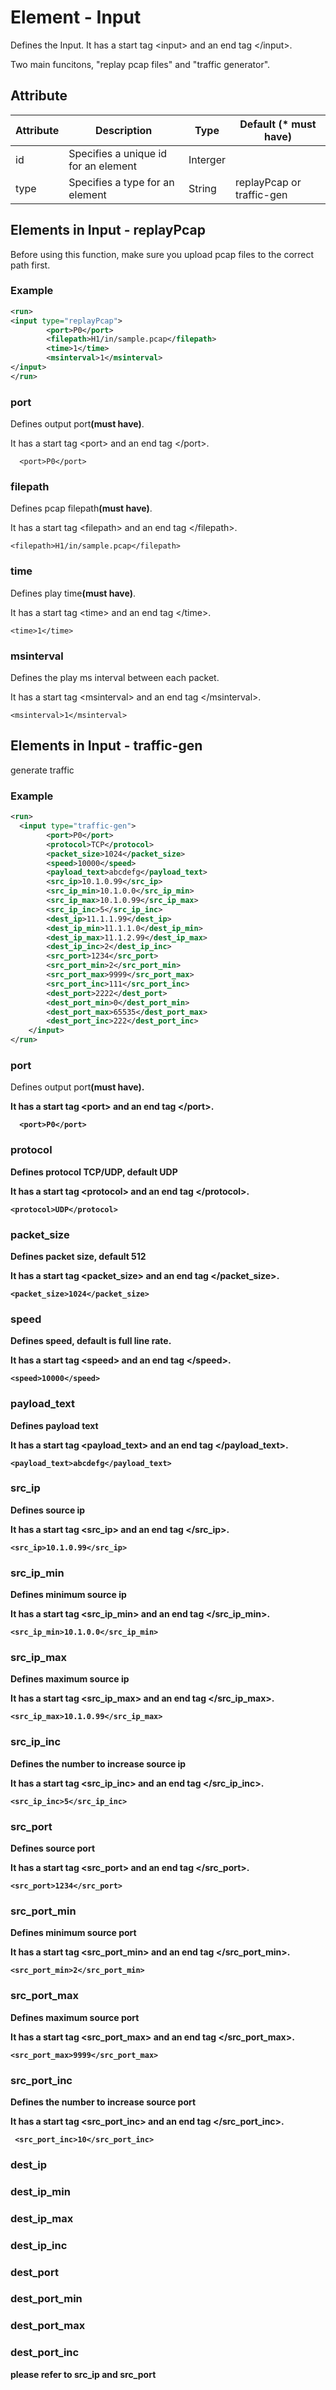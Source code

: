 # Element - Input
Defines the Input. 
It has a start tag &lt;input&gt; and an end tag &lt;/input&gt;.

Two main funcitons, "replay pcap files" and "traffic generator".

## Attribute
| Attribute | Description | Type | Default (* must have) |
|---|---|---|---|
| id | Specifies a unique id for an element | Interger |  |
| type | Specifies a type for an element | String | replayPcap or traffic-gen |

## Elements in Input - replayPcap
Before using this function, make sure you upload pcap files to the correct path first.

### Example
```xml
<run>
<input type="replayPcap">
        <port>P0</port>
        <filepath>H1/in/sample.pcap</filepath>
        <time>1</time>
        <msinterval>1</msinterval>   
</input>
</run>
```

### port
Defines output port<B>(must have)</B>.

It has a start tag &lt;port&gt; and an end tag &lt;/port&gt;.
```
  <port>P0</port>
```
### filepath
Defines pcap filepath<B>(must have)</B>.

It has a start tag &lt;filepath&gt; and an end tag &lt;/filepath&gt;.
```
<filepath>H1/in/sample.pcap</filepath>
```
### time
Defines play time<B>(must have)</B>.

It has a start tag &lt;time&gt; and an end tag &lt;/time&gt;.
```
<time>1</time>
```

### msinterval
Defines the play ms interval between each packet. 

It has a start tag &lt;msinterval&gt; and an end tag &lt;/msinterval&gt;.
```
<msinterval>1</msinterval>
```

## Elements in Input - traffic-gen
generate traffic

### Example
```xml
<run>
  <input type="traffic-gen">
        <port>P0</port>
        <protocol>TCP</protocol>
        <packet_size>1024</packet_size>
        <speed>10000</speed>
        <payload_text>abcdefg</payload_text>
        <src_ip>10.1.0.99</src_ip>
        <src_ip_min>10.1.0.0</src_ip_min>
        <src_ip_max>10.1.0.99</src_ip_max>
        <src_ip_inc>5</src_ip_inc>
        <dest_ip>11.1.1.99</dest_ip>
        <dest_ip_min>11.1.1.0</dest_ip_min>
        <dest_ip_max>11.1.2.99</dest_ip_max>
        <dest_ip_inc>2</dest_ip_inc>
        <src_port>1234</src_port>
        <src_port_min>2</src_port_min>
        <src_port_max>9999</src_port_max>
        <src_port_inc>111</src_port_inc>
        <dest_port>2222</dest_port>
        <dest_port_min>0</dest_port_min>
        <dest_port_max>65535</dest_port_max>
        <dest_port_inc>222</dest_port_inc>
    </input>
</run>
```

### port
Defines output port<B>(must have)<B>.

It has a start tag &lt;port&gt; and an end tag &lt;/port&gt;.
```
  <port>P0</port>
```
### protocol
Defines protocol TCP/UDP, default UDP

It has a start tag &lt;protocol&gt; and an end tag &lt;/protocol&gt;.
```
<protocol>UDP</protocol>
```
### packet_size
Defines packet size, default 512 

It has a start tag &lt;packet_size&gt; and an end tag &lt;/packet_size&gt;.
```
<packet_size>1024</packet_size>
```

### speed
Defines speed, default is full line rate. 

It has a start tag &lt;speed&gt; and an end tag &lt;/speed&gt;.
```
<speed>10000</speed>
```

### payload_text
Defines payload text

It has a start tag &lt;payload_text&gt; and an end tag &lt;/payload_text&gt;.
```
<payload_text>abcdefg</payload_text>
```

### src_ip
Defines source ip

It has a start tag &lt;src_ip&gt; and an end tag &lt;/src_ip&gt;.
```
<src_ip>10.1.0.99</src_ip>
```

### src_ip_min
Defines minimum source ip

It has a start tag &lt;src_ip_min&gt; and an end tag &lt;/src_ip_min&gt;.
```
<src_ip_min>10.1.0.0</src_ip_min>
```

### src_ip_max
Defines maximum source ip

It has a start tag &lt;src_ip_max&gt; and an end tag &lt;/src_ip_max&gt;.
```
<src_ip_max>10.1.0.99</src_ip_max>
```
### src_ip_inc
Defines the number to increase source ip 

It has a start tag &lt;src_ip_inc&gt; and an end tag &lt;/src_ip_inc&gt;.
```
<src_ip_inc>5</src_ip_inc>
```

### src_port
Defines source port

It has a start tag &lt;src_port&gt; and an end tag &lt;/src_port&gt;.
```
<src_port>1234</src_port>
```

### src_port_min
Defines minimum source port

It has a start tag &lt;src_port_min&gt; and an end tag &lt;/src_port_min&gt;.
```
<src_port_min>2</src_port_min>
```

### src_port_max
Defines maximum source port

It has a start tag &lt;src_port_max&gt; and an end tag &lt;/src_port_max&gt;.
```
<src_port_max>9999</src_port_max>
```

### src_port_inc
Defines the number to increase source port

It has a start tag &lt;src_port_inc&gt; and an end tag &lt;/src_port_inc&gt;.
```
 <src_port_inc>10</src_port_inc>
```

### dest_ip
### dest_ip_min
### dest_ip_max
### dest_ip_inc
### dest_port
### dest_port_min
### dest_port_max
### dest_port_inc

please refer to src_ip and src_port
